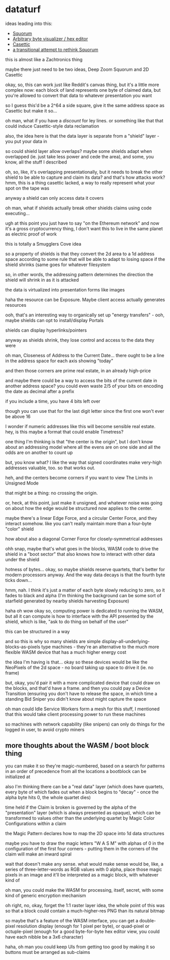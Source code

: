 # dataturf

ideas leading into this:

- [Squorum](g3018-t2t29-4p91w-34nep-jb4ap)
- [Arbitrary byte visualizer / hex editor](d2xmj-z49kx-e580m-s0t4n-8phrb)
- [Casettic](v54am-trnme-0yak2-dbnsk-dhvmz)
- [a transitional attempt to rethink Squorum](q2q3p-mjcb0-0w84d-46ykp-7rwxt)

this is almost like a Zachtronics thing

maybe there just need to be two ideas, Deep Zoom Squorum and 2D Casettic

okay, so, this can work just like Reddit's canvas thing, but it's a little more complex now: each block of land represents one byte of claimed data, but you're allowed to convert that data to whatever presentation you want

so I guess this'd be a 2^64 a side square, give it the same address space as Casettic but make it so...

oh man, what if you have a *discount* for ley lines. or something like that that could induce Casettic-style data reclamation

also, the idea here is that the data layer is separate from a "shield" layer - you put your data in

so could shield layer allow overlaps? maybe some shields adapt when overlapped (ie. just take less power and cede the area), and some, you know, all the stuff I described

oh, so, like, it's overlapping presentationally, but it needs to break the other shield to be able to capture and claim its data? and that's how attacks work? hmm, this is a thing casettic lacked, a way to really represent what your spot on the tape was

anyway a shield can only access data it covers

oh man, what if shields actually break other shields claims using code executing...

ugh at this point you just have to say "on the Ethereum network" and now it's a gross cryptocurrency thing, I don't want this to live in the same planet as electric proof of work

this is totally a Smugglers Cove idea

so a property of shields is that they convert the 2d area to a 1d address space according to some rule that will be able to adapt to losing space if the shield shrinks (same goes for whatever filesystem

so, in other words, the addressing pattern determines the direction the shield will shrink in as it is attacked

the data is virtualized into presentation forms like images

haha the resource can be Exposure. Maybe client access actually generates resources

ooh, that's an interesting way to organically set up "energy transfers" - ooh, maybe shields can opt to install/display Portals

shields can display hyperlinks/pointers

anyway as shields shrink, they lose control and access to the data they were

oh man, Closeness of Address to the Current Date... there ought to be a line in the address space for each axis showing "today"

and then those corners are prime real estate, in an already high-price

and maybe there could be a way to access the bits of the current date in another address space? you could even waste 2/5 of your bits on encoding the date as decimal after a prefix

if you include a time, you have 4 bits left over

though you can use that for the last digit letter since the first one won't ever be above 16

I wonder if numeric addresses like this will become sensible real estate. hey, is this maybe a format that could enable Timetress?

one thing I'm thinking is that "the center is the origin", but I don't know about an addressing model where all the evens are on one side and all the odds are on another to count up

but, you know what? I like the way that signed coordinates make very-high addresses valuable, too. so that works out.

heh, and the centers become corners if you want to view The Limits in Unsigned Mode

that might be a thing: no crossing the origin.

or, heck, at this point, just make it unsigned, and whatever noise was going on about how the edge would be structured now applies to the center.

maybe there's a linear Edge Force, and a circular Center Force, and they interact somehow. like you can't really maintain more than a four-byte "color" shield

how about also a diagonal Corner Force for closely-symmetrical addresses

ohh snap, maybe that's what goes in the blocks, WASM code to drive the shield in a "boot sector" that also knows how to interact with other data under the shield

hotness of bytes... okay, so maybe shields reserve quartets, that's better for modern processors anyway. And the way data decays is that the fourth byte ticks down...

hmm, nah. I think it's just a matter of each byte slowly reducing to zero, so it fades to black and alpha (I'm thinking the background can be some sort of starfield generated by nearby shields harvesting Exposure)

haha oh wow okay so, computing power is dedicated to running the WASM, but all it can compute is how to interface with the API presented by the shield, which is like, "ask to do thing on behalf of the user"

this can be structured in a way

and so this is why so many shields are simple display-all-underlying-blocks-as-pixels type machines - they're an alternative to the much more flexible WASM device that has a much higher energy cost

the idea I'm having is that... okay so these devices would be like the NeoPixels of the 2d space - no board taking up space to drive it (ie. no frame)

but, okay, you'd pair it with a more complicated device that could draw on the blocks, and that'd have a frame. and then you could pay a Device Transition (ensuring you don't have to release the space, in which time a standing Bid Sniper you didn't know about might capture the space

oh man could Idle Service Workers form a mesh for this stuff, I mentioned that this would take client processing power to run these machines

so machines with network capability (like snipers) can only do things for the logged in user, to avoid crypto miners

## more thoughts about the WASM / boot block thing

you can make it so they're magic-numbered, based on a search for patterns in an order of precedence from all the locations a bootblock can be initialized at

also I'm thinking there can be a "real data" layer (which does have quartets, every byte of which fades out when a block begins to "decay" - once the alpha byte hits 0, the whole quartet dies)

time held if the Claim is broken is governed by the alpha of the "presentation" layer (which is always presented as opaque), which can be transformed to values other than the underlying quartet by Magic Color Configurations within a claim

the Magic Pattern declares how to map the 2D space into 1d data structures

maybe you have to draw the magic letters "W A S M" with alphas of 0 in the configuration of the first four corners - putting them in the corners of the claim will make an inward spiral

wait that doesn't make any sense. what would make sense would be, like, a series of three-letter-words as RGB values with 0 alpha, place those magic pixels in an image and it'll be interpreted as a magic block, with whatever kind of

oh man, you could make the WASM for processing, itself, secret, with some kind of generic encryption mechanism

oh right, no, okay, forget the 1:1 raster layer idea, the whole point of this was so that a block could contain a much-higher-res PNG than its natural bitmap

so maybe that's a feature of the WASM interface, you can get a double-pixel resolution display (enough for 1 pixel per byte), or quad-pixel or octuple-pixel (enough for a good byte-for-byte hex editor view, you could have each nibble be a 3x6 character)

haha, oh man you could keep UIs from getting too good by making it so buttons must be arranged as sub-claims
